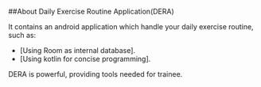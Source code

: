 ##About Daily Exercise Routine Application(DERA)

It contains an android application which handle your daily exercise routine, such as:

- [Using Room as internal database].
- [Using kotlin for concise programming].

DERA is powerful, providing tools needed for trainee.
